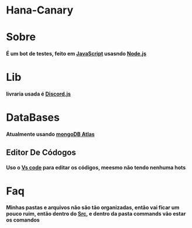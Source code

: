 # Hana-Canary
# Sobre

#### É um bot de testes, feito em [JavaScript](https://www.javascript.com/) usasndo [Node.js](https://nodejs.org/en/)

# Lib

#### livraria usada é [Discord.js](https://discord.js.org/?source=post_page---------------------------#/)

# DataBases

#### Atualmente usando [mongoDB Atlas](https://www.mongodb.com/cloud/atlas/lp/try2?utm_source=bing&utm_campaign=bs_americas_brazil_search_brand_atlas_desktop&utm_term=mongodb%20atlas&utm_medium=cpc_paid_search&utm_ad=e&utm_ad_campaign_id=386028217&msclkid=e8b9fb14a76319885e2f9b00cb110b83)

## Editor De Códogos

#### Uso o [Vs code](https://code.visualstudio.com/) para editar os códigos, meesmo não tendo nenhuma hots

# Faq

#### Minhas pastas e arquivos não são tão organizadas, então vai ficar um pouco ruim, então dentro do [Src](https://github.com/kayke981/hana-canary/tree/main/src), e dentro da pasta commands vão estar os comandos
